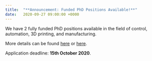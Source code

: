 ```yaml
---
title:  "**Announcement: Funded PhD Positions Available!**"
date:   2020-09-27 09:00:00 +0000
---
```


We have 2 fully funded PhD positions available in the field of control, automation, 3D printing, and manufacturing. 

More details can be found [here](https://www.markusng.com/vacancies/) or [here](https://www.ulster.ac.uk/doctoralcollege/find-a-phd?query=&subject=Engineering&type=funded&studytype=phd).

Application deadline: **15th October 2020**.

